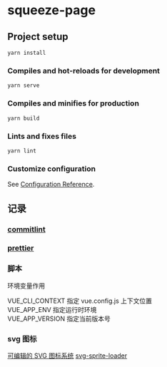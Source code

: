 # squeeze-page

## Project setup

```
yarn install
```

### Compiles and hot-reloads for development

```
yarn serve
```

### Compiles and minifies for production

```
yarn build
```

### Lints and fixes files

```
yarn lint
```

### Customize configuration

See [Configuration Reference](https://cli.vuejs.org/config/).

## 记录

### [commitlint](https://github.com/conventional-changelog/commitlint)

### [prettier](https://prettier.io/)

### 脚本

环境变量作用

VUE_CLI_CONTEXT 指定 vue.config.js 上下文位置  
VUE_APP_ENV 指定运行时环境  
VUE_APP_VERSION 指定当前版本号

### svg 图标

[可编辑的 SVG 图标系统](https://cn.vuejs.org/v2/cookbook/editable-svg-icons.html)
[svg-sprite-loader](https://github.com/JetBrains/svg-sprite-loader)
